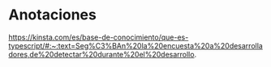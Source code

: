 # Anotaciones

https://kinsta.com/es/base-de-conocimiento/que-es-typescript/#:~:text=Seg%C3%BAn%20la%20encuesta%20a%20desarrolladores,de%20detectar%20durante%20el%20desarrollo.
